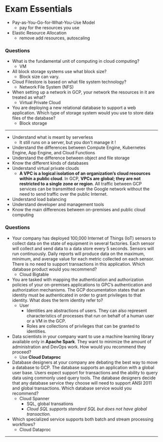 # Exam Essentials

- Pay-as-You-Go-for-What-You-Use Model
    - pay for the resources you use
- Elastic Resource Allocation
    - remove add resources, autoscaling

### Questions

- What is the fundamental unit of computing in cloud computing?
    - VM
- All block storage systems use what block size?
    - Block size can vary.
- Cloud Filestore is based on what file system technology?
    - Network File System (NFS)
- When setting up a network in GCP, your network the resources in it are treated as what?
    - Virtual Private Cloud
- You are deploying a new relational database to support a web application. Which type of storage system would you use to store data files of the database?
    - Block storage
    

---

- Understand what is meant by serverless
    - It still runs on a server, but you don't manage it !
- Understand the differences between Compute Engine, Kubernetes Engine, App Engine, and Cloud Functions
- Understand the difference between object and file storage
- Know the different kinds of databases
- Understand virtual private clouds
    - **A VPC is a logical isolation of an organization’s cloud resources within a public cloud**. In GCP, **VPCs are global; they are not restricted to a single zone or region**. All traffic between GCP services can be transmitted over the Google network without the need to send traffic over the public Internet.
- Understand load balancing
- Understand developer and management tools
- Know the main differences between on-premises and public cloud computing

### Questions

- Your company has deployed 100,000 Internet of Things (IoT) sensors to collect data on the state of equipment in several factories. Each sensor will collect and send data to a data store every 5 seconds. Sensors will run continuously. Daily reports will produce data on the maximum, minimum, and average value for each metric collected on each sensor. There is no need to support transactions in this application. Which database product would you recommend?
    - Cloud Bigtable
- You are tasked with mapping the authentication and authorization policies of your on-premises applications to GPC’s authentication and authorization mechanisms. The GCP documentation states that an identity must be authenticated in order to grant privileges to that identity. What does the term identity refer to?
    - User
        - Identities are abstractions of users. They can also represent characteristics of processes that run on behalf of a human user or a VM in the GCP.
        - Roles are collections of privileges that can be granted to identities.
- Data scientists in your company want to use a machine learning library available only in **Apache Spark**. They want to minimize the amount of administration and DevOps work. How would you recommend they proceed?
    - Use **Cloud Dataproc**
- Database designers at your company are debating the best way to move a database to GCP. The database supports an application with a global user base. Users expect support for transactions and the ability to query data using commonly used query tools. The database designers decide that any database service they choose will need to support ANSI 2011 and global transactions. Which database service would you recommend?
    - Cloud Spanner
        - SQL, global transations
        - *Cloud SQL supports standard SQL but does not have global transaction.*
- Which specialized service supports both batch and stream processing workflows?
    - Cloud Dataproc

---